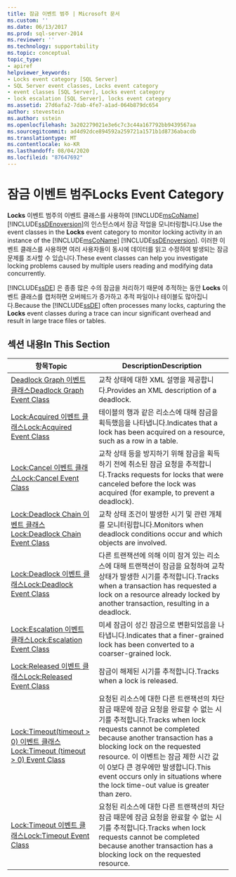 ```yaml
---
title: 잠금 이벤트 범주 | Microsoft 문서
ms.custom: ''
ms.date: 06/13/2017
ms.prod: sql-server-2014
ms.reviewer: ''
ms.technology: supportability
ms.topic: conceptual
topic_type:
- apiref
helpviewer_keywords:
- Locks event category [SQL Server]
- SQL Server event classes, Locks event category
- event classes [SQL Server], Locks event category
- lock escalation [SQL Server], locks event category
ms.assetid: 27d6afa2-7dab-4fe7-a1ad-064b879dc654
author: stevestein
ms.author: sstein
ms.openlocfilehash: 3a202279021e3e6c7c3c44a167792bb9439567aa
ms.sourcegitcommit: ad4d92dce894592a259721a1571b1d8736abacdb
ms.translationtype: MT
ms.contentlocale: ko-KR
ms.lasthandoff: 08/04/2020
ms.locfileid: "87647692"
---
```

# <a name="locks-event-category"></a><span data-ttu-id="66b89-102">잠금 이벤트 범주</span><span class="sxs-lookup"><span data-stu-id="66b89-102">Locks Event Category</span></span>
  <span data-ttu-id="66b89-103">**Locks** 이벤트 범주의 이벤트 클래스를 사용하여 [!INCLUDE[msCoName](../../includes/msconame-md.md)] [!INCLUDE[ssDEnoversion](../../includes/ssdenoversion-md.md)]의 인스턴스에서 잠금 작업을 모니터링합니다.</span><span class="sxs-lookup"><span data-stu-id="66b89-103">Use the event classes in the **Locks** event category to monitor locking activity in an instance of the [!INCLUDE[msCoName](../../includes/msconame-md.md)] [!INCLUDE[ssDEnoversion](../../includes/ssdenoversion-md.md)].</span></span> <span data-ttu-id="66b89-104">이러한 이벤트 클래스를 사용하면 여러 사용자들이 동시에 데이터를 읽고 수정하여 발생되는 잠금 문제를 조사할 수 있습니다.</span><span class="sxs-lookup"><span data-stu-id="66b89-104">These event classes can help you investigate locking problems caused by multiple users reading and modifying data concurrently.</span></span>  
  
 <span data-ttu-id="66b89-105">[!INCLUDE[ssDE](../../includes/ssde-md.md)] 은 종종 많은 수의 잠금을 처리하기 때문에 추적하는 동안 **Locks** 이벤트 클래스를 캡처하면 오버헤드가 증가하고 추적 파일이나 테이블도 많아집니다.</span><span class="sxs-lookup"><span data-stu-id="66b89-105">Because the [!INCLUDE[ssDE](../../includes/ssde-md.md)] often processes many locks, capturing the **Locks** event classes during a trace can incur significant overhead and result in large trace files or tables.</span></span>  
  
## <a name="in-this-section"></a><span data-ttu-id="66b89-106">섹션 내용</span><span class="sxs-lookup"><span data-stu-id="66b89-106">In This Section</span></span>  
  
|<span data-ttu-id="66b89-107">항목</span><span class="sxs-lookup"><span data-stu-id="66b89-107">Topic</span></span>|<span data-ttu-id="66b89-108">Description</span><span class="sxs-lookup"><span data-stu-id="66b89-108">Description</span></span>|  
|-----------|-----------------|  
|[<span data-ttu-id="66b89-109">Deadlock Graph 이벤트 클래스</span><span class="sxs-lookup"><span data-stu-id="66b89-109">Deadlock Graph Event Class</span></span>](deadlock-graph-event-class.md)|<span data-ttu-id="66b89-110">교착 상태에 대한 XML 설명을 제공합니다.</span><span class="sxs-lookup"><span data-stu-id="66b89-110">Provides an XML description of a deadlock.</span></span>|  
|[<span data-ttu-id="66b89-111">Lock:Acquired 이벤트 클래스</span><span class="sxs-lookup"><span data-stu-id="66b89-111">Lock:Acquired Event Class</span></span>](lock-acquired-event-class.md)|<span data-ttu-id="66b89-112">테이블의 행과 같은 리소스에 대해 잠금을 획득했음을 나타냅니다.</span><span class="sxs-lookup"><span data-stu-id="66b89-112">Indicates that a lock has been acquired on a resource, such as a row in a table.</span></span>|  
|[<span data-ttu-id="66b89-113">Lock:Cancel 이벤트 클래스</span><span class="sxs-lookup"><span data-stu-id="66b89-113">Lock:Cancel Event Class</span></span>](lock-cancel-event-class.md)|<span data-ttu-id="66b89-114">교착 상태 등을 방지하기 위해 잠금을 획득하기 전에 취소된 잠금 요청을 추적합니다.</span><span class="sxs-lookup"><span data-stu-id="66b89-114">Tracks requests for locks that were canceled before the lock was acquired (for example, to prevent a deadlock).</span></span>|  
|[<span data-ttu-id="66b89-115">Lock:Deadlock Chain 이벤트 클래스</span><span class="sxs-lookup"><span data-stu-id="66b89-115">Lock:Deadlock Chain Event Class</span></span>](lock-deadlock-chain-event-class.md)|<span data-ttu-id="66b89-116">교착 상태 조건이 발생한 시기 및 관련 개체를 모니터링합니다.</span><span class="sxs-lookup"><span data-stu-id="66b89-116">Monitors when deadlock conditions occur and which objects are involved.</span></span>|  
|[<span data-ttu-id="66b89-117">Lock:Deadlock 이벤트 클래스</span><span class="sxs-lookup"><span data-stu-id="66b89-117">Lock:Deadlock Event Class</span></span>](lock-deadlock-event-class.md)|<span data-ttu-id="66b89-118">다른 트랜잭션에 의해 이미 잠겨 있는 리소스에 대해 트랜잭션이 잠금을 요청하여 교착 상태가 발생한 시기를 추적합니다.</span><span class="sxs-lookup"><span data-stu-id="66b89-118">Tracks when a transaction has requested a lock on a resource already locked by another transaction, resulting in a deadlock.</span></span>|  
|[<span data-ttu-id="66b89-119">Lock:Escalation 이벤트 클래스</span><span class="sxs-lookup"><span data-stu-id="66b89-119">Lock:Escalation Event Class</span></span>](lock-escalation-event-class.md)|<span data-ttu-id="66b89-120">미세 잠금이 성긴 잠금으로 변환되었음을 나타냅니다.</span><span class="sxs-lookup"><span data-stu-id="66b89-120">Indicates that a finer-grained lock has been converted to a coarser-grained lock.</span></span>|  
|[<span data-ttu-id="66b89-121">Lock:Released 이벤트 클래스</span><span class="sxs-lookup"><span data-stu-id="66b89-121">Lock:Released Event Class</span></span>](lock-released-event-class.md)|<span data-ttu-id="66b89-122">잠금이 해제된 시기를 추적합니다.</span><span class="sxs-lookup"><span data-stu-id="66b89-122">Tracks when a lock is released.</span></span>|  
|[<span data-ttu-id="66b89-123">Lock:Timeout&#40;timeout &#62; 0&#41; 이벤트 클래스</span><span class="sxs-lookup"><span data-stu-id="66b89-123">Lock:Timeout &#40;timeout &#62; 0&#41; Event Class</span></span>](lock-timeout-timeout-0-event-class.md)|<span data-ttu-id="66b89-124">요청된 리소스에 대한 다른 트랜잭션의 차단 잠금 때문에 잠금 요청을 완료할 수 없는 시기를 추적합니다.</span><span class="sxs-lookup"><span data-stu-id="66b89-124">Tracks when lock requests cannot be completed because another transaction has a blocking lock on the requested resource.</span></span> <span data-ttu-id="66b89-125">이 이벤트는 잠금 제한 시간 값이 0보다 큰 경우에만 발생합니다.</span><span class="sxs-lookup"><span data-stu-id="66b89-125">This event occurs only in situations where the lock time-out value is greater than zero.</span></span>|  
|[<span data-ttu-id="66b89-126">Lock:Timeout 이벤트 클래스</span><span class="sxs-lookup"><span data-stu-id="66b89-126">Lock:Timeout Event Class</span></span>](lock-timeout-event-class.md)|<span data-ttu-id="66b89-127">요청된 리소스에 대한 다른 트랜잭션의 차단 잠금 때문에 잠금 요청을 완료할 수 없는 시기를 추적합니다.</span><span class="sxs-lookup"><span data-stu-id="66b89-127">Tracks when lock requests cannot be completed because another transaction has a blocking lock on the requested resource.</span></span>|  
  
  
